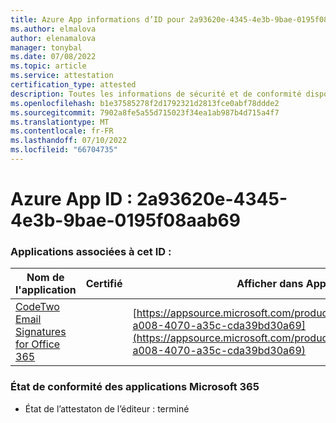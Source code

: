 ```yaml
---
title: Azure App informations d’ID pour 2a93620e-4345-4e3b-9bae-0195f08aab69
ms.author: elmalova
author: elenamalova
manager: tonybal
ms.date: 07/08/2022
ms.topic: article
ms.service: attestation
certification_type: attested
description: Toutes les informations de sécurité et de conformité disponibles pour 2a93620e-4345-4e3b-9bae-0195f08aab69.
ms.openlocfilehash: b1e37585278f2d1792321d2813fce0abf78ddde2
ms.sourcegitcommit: 7902a8fe5a55d715023f34ea1ab987b4d715a4f7
ms.translationtype: MT
ms.contentlocale: fr-FR
ms.lasthandoff: 07/10/2022
ms.locfileid: "66704735"
---
```

# <a name="azure-app-id-2a93620e-4345-4e3b-9bae-0195f08aab69"></a>Azure App ID : 2a93620e-4345-4e3b-9bae-0195f08aab69


### <a name="apps-associated-with-this-id"></a>Applications associées à cet ID :
| **Nom de l'application** | **Certifié** | **Afficher dans AppSource** |
|--------------|---------------|-----------------------|
| [CodeTwo Email Signatures for Office 365](../forward/codetwo.3d2daeb9-a008-4070-a35c-cda39bd30a69.md) |  | [https://appsource.microsoft.com/product/office/codetwo.3d2daeb9-a008-4070-a35c-cda39bd30a69](https://appsource.microsoft.com/product/office/codetwo.3d2daeb9-a008-4070-a35c-cda39bd30a69) |

### <a name="microsoft-365-app-compliance-status"></a>État de conformité des applications Microsoft 365
- État de l’attestaton de l’éditeur : terminé
